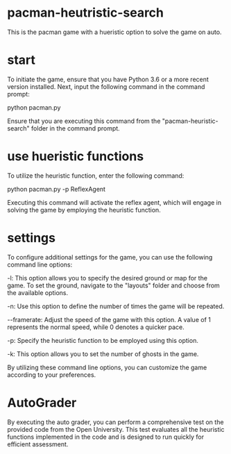 # pacman-heutristic-search
This is the pacman game with a hueristic option to solve the game on auto.

# start
To initiate the game, ensure that you have Python 3.6 or a more recent version installed. Next, input the following command in the command prompt:

python pacman.py

Ensure that you are executing this command from the "pacman-heuristic-search" folder in the command prompt.
# use hueristic functions

To utilize the heuristic function, enter the following command:

python pacman.py -p ReflexAgent

Executing this command will activate the reflex agent, which will engage in solving the game by employing the heuristic function.

# settings
To configure additional settings for the game, you can use the following command line options:

-l: This option allows you to specify the desired ground or map for the game. To set the ground, navigate to the "layouts" folder and choose from the available options.

-n: Use this option to define the number of times the game will be repeated.

--framerate: Adjust the speed of the game with this option. A value of 1 represents the normal speed, while 0 denotes a quicker pace.

-p: Specify the heuristic function to be employed using this option.

-k: This option allows you to set the number of ghosts in the game.

By utilizing these command line options, you can customize the game according to your preferences.

# AutoGrader
By executing the auto grader, you can perform a comprehensive test on the provided code from the Open University. This test evaluates all the heuristic functions implemented in the code and is designed to run quickly for efficient assessment.





